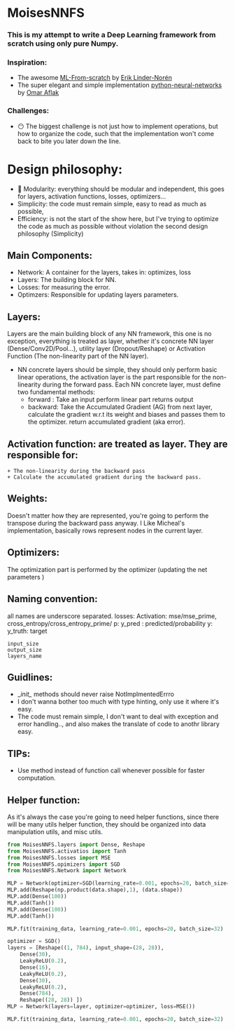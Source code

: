 # MoisesNNFS
### This is my attempt to write a Deep Learning framework from scratch using only pure Numpy. 

### Inspiration:
+ The awesome [ML-From-scratch](https://github.com/eriklindernoren/ML-From-Scratch) by [Erik Linder-Norén](https://github.com/eriklindernoren)
+ The super elegant and simple implementation [python-neural-networks
](https://github.com/OmarAflak/python-neural-networks) by [Omar Aflak](https://github.com/OmarAflak?tab=repositories)

### Challenges: 
+ 😶 The biggest challenge is not just how to implement operations, but how to organize the code, such that the implementation won't come back to bite you later down the line.

# Design philosophy:
+ 🥇 Modularity: everything should be modular and independent, this goes for layers, activation functions, losses, optimizers...
+ Simplicity: the code must remain simple, easy to read as much as possible, 
+ Efficiency: is not the start of the show here, but I've trying to optimize the code as much as possible without violation the second design philosophy (Simplicity)

## Main Components:
+ Network: A container for the layers, takes in: optimizes, loss
+ Layers: The building block for NN.
+ Losses: for measuring the error.
+ Optimzers: Responsible for updating layers parameters.

## Layers: 
Layers are the main building block of any NN framework, this one is no exception, everything is treated as layer, whether it's concrete NN layer (Dense/Conv2D/Pool...), utility layer (Dropout/Reshape) or Activation Function (The non-linearity part of the NN layer). 

+ NN concrete layers should be simple, they should only perform basic linear operations, the activation layer is the part responsible for the non-linearity during the forward pass. 
Each NN concrete layer, must define two fundamental methods:
    + forward : Take an input perform linear part returns output
    + backward: Take the Accumulated Gradient (AG) from next layer, calculate the gradient w.r.t its weight and biases and passes them to the optimizer.
    return accumulated gradient (aka error). 

## Activation function: are treated as layer. They are responsible for:
    + The non-linearity during the backward pass
    + Calculate the accumulated gradient during the backward pass.

## Weights: 
Doesn't matter how they are represented, you're going to perform the transpose during the backward pass anyway. I Like Micheal's implementation, basically rows represent nodes in the current layer.

## Optimizers:
The optimization part is performed by the optimizer (updating the net parameters )


## Naming convention:
all names are underscore separated.
    losses: 
    Activation: mse/mse_prime, cross_entropy/cross_entropy_prime/
    p: y_pred : predicted/probability
    y: y_truth: target 

    input_size
    output_size
    layers_name

## Guidlines: 
+ \__init\__ methods should never raise NotImplmentedErrro 
+ I don't wanna bother too much with type hinting, only use it where it's easy. 
+ The code must remain simple, I don't want to deal with exception and error handling.., and also makes the translate of code to anothr library easy.

## TIPs:
+ Use method instead of function call whenever possible for faster computation.

## Helper function: 
As it's always the case you're going to need helper functions, since there will be many utils helper function, they should be organized into data manipulation utils, and misc utils.


```python
from MoisesNNFS.layers import Dense, Reshape
from MoisesNNFS.activatios import Tanh
from MoisesNNFS.losses import MSE
from MoisesNNFS.opimizers import SGD
from MoisesNNFS.Network import Network

MLP = Network(optimizer=SGD(learning_rate=0.001, epochs=20, batch_size=32), loss=MSE())
MLP.add(Reshape(np.product(data.shape),1), (data.shape))
MLP.add(Dense(100))
MLP.add(Tanh())
MLP.add(Dense(100))
MLP.add(Tanh())

MLP.fit(training_data, learning_rate=0.001, epochs=20, batch_size=32)

```

```python
optimizer = SGD() 
layers = [Reshape((1, 784), input_shape=(28, 28)),
    Dense(30),
    LeakyReLU(0.2),
    Dense(16),
    LeakyReLU(0.2),
    Dense(30),
    LeakyReLU(0.2),
    Dense(784),
    Reshape((28, 28)) ])
MLP = Network(layers=layer, optimizer=optimizer, loss=MSE())

MLP.fit(training_data, learning_rate=0.001, epochs=20, batch_size=32)
```
